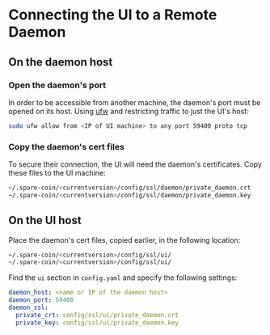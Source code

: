 # Connecting the UI to a Remote Daemon

## On the daemon host

### Open the daemon's port

In order to be accessible from another machine, the daemon's port must be opened on its host. Using [ufw](https://help.ubuntu.com/community/UFW) and restricting traffic to just the UI's host:

````bash
sudo ufw allow from <IP of UI machine> to any port 59400 proto tcp
````

### Copy the daemon's cert files

To secure their connection, the UI will need the daemon's certificates. Copy these files to the UI machine:

````bash
~/.spare-coin/<currentversion>/config/ssl/daemon/private_daemon.crt
~/.spare-coin/<currentversion>/config/ssl/daemon/private_daemon.key
````

## On the UI host

Place the daemon's cert files, copied earlier, in the following location:

````bash
~/.spare-coin/<currentversion>/config/ssl/ui/
~/.spare-coin/<currentversion>/config/ssl/ui/
````

Find the `ui` section in `config.yaml` and specify the following settings:

````yaml
daemon_host: <name or IP of the daemon host>
daemon_port: 59400
daemon_ssl:
  private_crt: config/ssl/ui/private_daemon.crt
  private_key: config/ssl/ui/private_daemon.key
````

